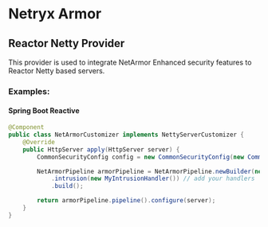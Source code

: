 # Netryx Armor
## Reactor Netty Provider
This provider is used to integrate NetArmor Enhanced security features to Reactor Netty based servers.

### Examples:
#### Spring Boot Reactive
```java
@Component
public class NetArmorCustomizer implements NettyServerCustomizer {
    @Override
    public HttpServer apply(HttpServer server) {
        CommonSecurityConfig config = new CommonSecurityConfig(new CommonConfig());

        NetArmorPipeline armorPipeline = NetArmorPipeline.newBuilder(new ReactorNettyProvider(config))
            .intrusion(new MyIntrusionHandler()) // add your handlers
            .build();

        return armorPipeline.pipeline().configure(server);
    }
}
```